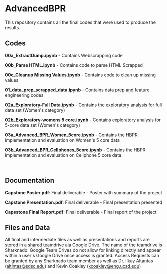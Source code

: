 # AdvancedBPR

This repository contains all the final codes that were used to produce the results. 

## Codes

**00a_ExtractDump.ipynb** - Contains Webscrapping code
</br>

**00b_Parse HTML.ipynb** - Contains code to parse HTML Scrapped
</br>

**00c_Cleanup Missing Values.ipynb** - Contains code to clean up missing values
</br>

**01_data_prep_scrapped_data.ipynb** - Contains data prep and feature engineering codes
</br>

**02a_Exploratory-Full Data.ipynb** - Contains the exploratory analysis for full data set (Women's category)
</br>

**02b_Exploratory-womens 5 core.ipynb** - Contains exploratory analysis for 5-core data set (Women's category)
</br>

**03a_Advanced_BPR_Women_5core.ipynb** - Contains the HBPR implementation and evaluation on Women's 5 core data
</br>

**03b_Advanced_BPR_Cellphones_5core.ipynb** - Contains the HBPR implementation and evaluation on Cellphone 5 core data
</br>

</br>

## Documentation

**Capstone Poster.pdf**: Final deliverable - Poster with summary of the project
</br>

**Capstone Presentation.pdf**: Final deliverable - Final presentation presented 
</br>

**Capsstone Final Report.pdf**: Final deliverable - Final report of the project

## Files and Data

All final and intermediate files as well as presentations and reports are stored in a shared teamdrive ala Google Drive.  The name of the teamdrive is Sharknado.  Google Team Drives do not allow for linking directly and appear within a user's Google Drive once access is granted.  Access Requests can be granted by any Sharknado team member as well as Dr. Ilkay Altantas (altintas@sdsc.edu) and Kevin Coakley  (kcoakley@eng.ucsd.edu)
